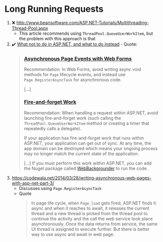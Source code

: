 # Long Running Requests
1. :x: http://www.beansoftware.com/ASP.NET-Tutorials/Multithreading-Thread-Pool.aspx
    - This article recommends using `ThreadPool.QueueUserWorkItem`, but the problem with this approach is that 
  2. :heavy_check_mark: [What not to do in ASP.NET, and what to do instead](https://web.archive.org/web/20131031203906/http:%2F%2Fwww.asp.net/aspnet/overview/web-development-best-practices/what-not-to-do-in-aspnet%82-and-what-to-do-instead)
    - Quote:
      > ### [Asynchronous Page Events with Web Forms](https://web.archive.org/web/20131031203906/http:%2F%2Fwww.asp.net/aspnet/overview/web-development-best-practices/what-not-to-do-in-aspnet%82-and-what-to-do-instead#asyncevents)
      > Recommendation: In Web Forms, avoid writing async void methods for `Page` lifecycle events, and instead use `Page.RegisterAsyncTask` for asynchronous code.
      > 
      > [...]
      > 
      > ### [Fire-and-forget Work](https://web.archive.org/web/20131031203906/http:%2F%2Fwww.asp.net/aspnet/overview/web-development-best-practices/what-not-to-do-in-aspnet,-and-what-to-do-instead#fire)
      > Recommendation: When handling a request within ASP.NET, avoid launching fire-and-forget work (such calling the
      > `ThreadPool.QueueUserWorkItem` method or creating a timer that repeatedly calls a delegate).
      > 
      > If your application has fire-and-forget work that runs within ASP.NET, your application can get out of sync.
      > At any time, the app domain can be destroyed which means your ongoing process may no longer match the current state of the application.
      >
      > [...]
      > If you must perform this work within ASP.NET, you can add the Nuget package called
      > [WebBackgrounder](https://web.archive.org/web/20131031203906/http:%2F%2Fwww.nuget.org/packages/webbackgrounder) to run the code.
3. https://codewala.net/2014/03/28/writing-asynchronous-web-pages-with-asp-net-part-3/
    - Discusses using `Page.RegisterAsyncTask`
    - Quote<br/>
      > In page life cycle, when `Page_load` gets fired, ASP.NET finds it async and when it reaches to await,
      > it releases the current thread and a new thread is picked from the thread pool to continue the activity
      > and the call the web service took place asynchronously. Once the data returns from service, the same UI
      > thread is assigned to execute further. But there is better way to use async and await in web page.
